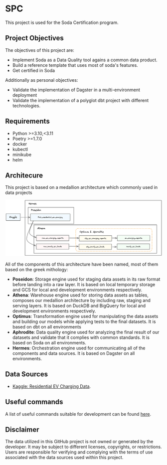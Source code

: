 # SPC

This project is used for the Soda Certification program.

## Project Objectives

The objectives of this project are:

- Implement Soda as a Data Quality tool agains a common data product.
- Build a reference template that uses most of soda's features.
- Get certified in Soda

Additionally as personal objectives:

- Validate the implementation of Dagster in a multi-environment deployment
- Validate the implementation of a polyglot dbt project with different technologies.

## Requirements

- Python >=3.10,<3.11
- Poetry >=1.7.0
- docker
- kubectl
- minikube
- helm

## Architecure

This project is based on a medallion architecture which commonly used in data projects

![architecture](./docs/assets/architecture.png)

All of the components of this architecture have been named, most of them based on the greek mithology:

- **Poseidon**: Storage engine used for staging data assets in its raw format before landing into a raw layer. It is based on local temporary storage and GCS for local and development environments respectively.
- **Athena**: Warehouse engine used for storing data assets as tables, composes our medallion architecture by including raw, staging and serving layers. It is based on DuckDB and BigQuery for local and development environments respectively.
- **Optimus**: Transformation engine used for manipulating the data assets and building our models while applying tests to the final datasets. It is based on dbt on all environments
- **Aphrodite**: Data quality engine used for analyzing the final result of our datasets and validate that it complies with common standards. It is based on Soda on all environments.
- **Hermes**: Orchestration engine used for communicating all of the components and data sources. It is based on Dagster on all environments.

## Data Sources

- [Kaggle: Residential EV Charging Data](https://www.kaggle.com/datasets/anshtanwar/residential-ev-chargingfrom-apartment-buildings).

## Useful commands

A list of useful commands suitable for development can be found [here](./docs/COMMANDS.md).

## Disclaimer

The data utilized in this GitHub project is not owned or generated by the developer. It may be subject to different licenses, copyrights, or restrictions. Users are responsible for verifying and complying with the terms of use associated with the data sources used within this project.
